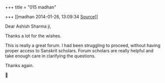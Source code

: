 +++
title = "015 madhan"

+++
[[madhan	2014-01-26, 13:09:34 [Source](https://groups.google.com/g/samskrita/c/uiwBAqymRjw)]]



Dear Ashish Sharma ji,  
  

Thanks a lot for the wishes.  
  
This is really a great forum. I had been struggling to proceed, without having proper access to Sanskrit scholars. Forum scholars are really helpful and take enough care in clarifying the questions.  
  
Thanks again.  



